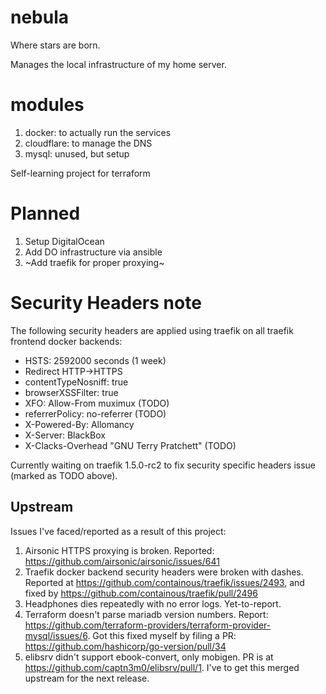 # nebula

Where stars are born.

Manages the local infrastructure of my home server.

# modules

1. docker: to actually run the services
2. cloudflare: to manage the DNS
3. mysql: unused, but setup

Self-learning project for terraform

# Planned

1. Setup DigitalOcean
2. Add DO infrastructure via ansible
3. ~Add traefik for proper proxying~

# Security Headers note

The following security headers are applied using traefik on all traefik frontend docker backends:

- HSTS: 2592000 seconds (1 week)
- Redirect HTTP->HTTPS
- contentTypeNosniff: true
- browserXSSFilter: true
- XFO: Allow-From muximux (TODO)
- referrerPolicy: no-referrer (TODO)
- X-Powered-By: Allomancy
- X-Server: BlackBox
- X-Clacks-Overhead "GNU Terry Pratchett" (TODO)

Currently waiting on traefik 1.5.0-rc2 to fix security specific headers issue (marked as TODO above).

## Upstream

Issues I've faced/reported as a result of this project:

1. Airsonic HTTPS proxying is broken. Reported: https://github.com/airsonic/airsonic/issues/641
2. Traefik docker backend security headers were broken with dashes. Reported at https://github.com/containous/traefik/issues/2493, and fixed by https://github.com/containous/traefik/pull/2496
3. Headphones dies repeatedly with no error logs. Yet-to-report.
4. Terraform doesn't parse mariadb version numbers. Report: https://github.com/terraform-providers/terraform-provider-mysql/issues/6. Got this fixed myself by filing a PR: https://github.com/hashicorp/go-version/pull/34
5. elibsrv didn't support ebook-convert, only mobigen. PR is at https://github.com/captn3m0/elibsrv/pull/1. I've to get this merged upstream for the next release.

